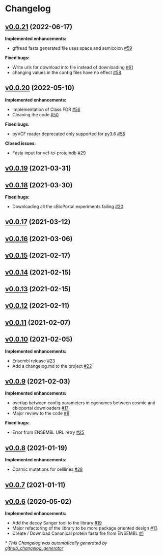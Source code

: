 # Changelog

## [v0.0.21](https://github.com/bigbio/py-pgatk/tree/v0.0.21) (2022-06-17)

**Implemented enhancements:**

- gffread fasta generated file uses space and semicolon [\#59](https://github.com/bigbio/py-pgatk/issues/59)

**Fixed bugs:**

- Write urls for download into file instead of downloading  [\#61](https://github.com/bigbio/py-pgatk/issues/61)
- changing values in the config files have no effect [\#58](https://github.com/bigbio/py-pgatk/issues/58)

## [v0.0.20](https://github.com/bigbio/py-pgatk/tree/v0.0.20) (2022-05-10)

**Implemented enhancements:**

- Implementation of Class FDR [\#56](https://github.com/bigbio/py-pgatk/issues/56)
- Cleaning the code [\#50](https://github.com/bigbio/py-pgatk/issues/50)

**Fixed bugs:**

- pyVCF reader deprecated only supported for py3.6  [\#55](https://github.com/bigbio/py-pgatk/issues/55)

**Closed issues:**

- Fasta input for vcf-to-proteindb [\#29](https://github.com/bigbio/py-pgatk/issues/29)

## [v0.0.19](https://github.com/bigbio/py-pgatk/tree/v0.0.19) (2021-03-31)

## [v0.0.18](https://github.com/bigbio/py-pgatk/tree/v0.0.18) (2021-03-30)

**Fixed bugs:**

- Downloading all the cBioPortal experiments failing  [\#20](https://github.com/bigbio/py-pgatk/issues/20)

## [v0.0.17](https://github.com/bigbio/py-pgatk/tree/v0.0.17) (2021-03-12)

## [v0.0.16](https://github.com/bigbio/py-pgatk/tree/v0.0.16) (2021-03-06)

## [v0.0.15](https://github.com/bigbio/py-pgatk/tree/v0.0.15) (2021-02-17)

## [v0.0.14](https://github.com/bigbio/py-pgatk/tree/v0.0.14) (2021-02-15)

## [v0.0.13](https://github.com/bigbio/py-pgatk/tree/v0.0.13) (2021-02-15)

## [v0.0.12](https://github.com/bigbio/py-pgatk/tree/v0.0.12) (2021-02-11)

## [v0.0.11](https://github.com/bigbio/py-pgatk/tree/v0.0.11) (2021-02-07)

## [v0.0.10](https://github.com/bigbio/py-pgatk/tree/v0.0.10) (2021-02-05)

**Implemented enhancements:**

- Ensembl release [\#23](https://github.com/bigbio/py-pgatk/issues/23)
- Add a changelog.md to the project  [\#22](https://github.com/bigbio/py-pgatk/issues/22)

## [v0.0.9](https://github.com/bigbio/py-pgatk/tree/v0.0.9) (2021-02-03)

**Implemented enhancements:**

- overlap between config parameters in cgenomes between cosmic and cbioportal downloaders [\#17](https://github.com/bigbio/py-pgatk/issues/17)
- Major review to the code [\#8](https://github.com/bigbio/py-pgatk/issues/8)

**Fixed bugs:**

- Error from ENSEMBL URL retry  [\#25](https://github.com/bigbio/py-pgatk/issues/25)

## [v0.0.8](https://github.com/bigbio/py-pgatk/tree/v0.0.8) (2021-01-19)

**Implemented enhancements:**

- Cosmic mutations for celllines  [\#28](https://github.com/bigbio/py-pgatk/issues/28)

## [v0.0.7](https://github.com/bigbio/py-pgatk/tree/v0.0.7) (2021-01-11)

## [v0.0.6](https://github.com/bigbio/py-pgatk/tree/v0.0.6) (2020-05-02)

**Implemented enhancements:**

- Add the decoy Sanger tool to the library  [\#19](https://github.com/bigbio/py-pgatk/issues/19)
- Major refactoring of the library to be more package oriented design [\#13](https://github.com/bigbio/py-pgatk/issues/13)
- Create / Download Canonical protein fasta file from ENSEMBL  [\#1](https://github.com/bigbio/py-pgatk/issues/1)



\* *This Changelog was automatically generated by [github_changelog_generator](https://github.com/github-changelog-generator/github-changelog-generator)*
